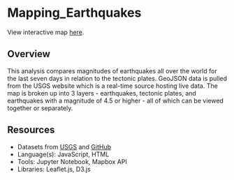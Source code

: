 # Mapping_Earthquakes

View interactive map [here](https://mapping-earthquakes.web.app).

## Overview
This analysis compares magnitudes of earthquakes all over the world for the last seven days in relation to the tectonic plates. GeoJSON data is pulled from the USGS website which is a real-time source hosting live data. The map is broken up into 3 layers - earthquakes, tectonic plates, and earthquakes with a magnitude of 4.5 or higher - all of which can be viewed together or separately.

## Resources
- Datasets from [USGS](https://earthquake.usgs.gov/earthquakes/feed/v1.0/summary/4.5_week.geojson) and [GitHub](https://github.com/fraxen/tectonicplates)
- Language(s): JavaScript, HTML
- Tools: Jupyter Notebook, Mapbox API
- Libraries: Leaflet.js, D3.js
